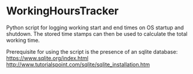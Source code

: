 # WorkingHoursTracker
Python script for logging working start and end times on OS startup and shutdown.
The stored time stamps can then be used to calculate the total working time.

Prerequisite for using the script is the presence of an sqlite database:
https://www.sqlite.org/index.html
http://www.tutorialspoint.com/sqlite/sqlite_installation.htm
